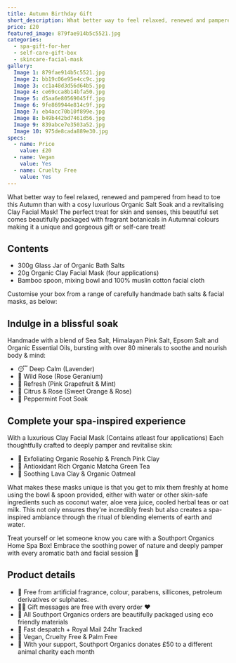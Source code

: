 ```yaml
---
title: Autumn Birthday Gift
short_description: What better way to feel relaxed, renewed and pampered from head to toe this Autumn than with a co...
price: £20
featured_image: 879fae914b5c5521.jpg
categories:
  - spa-gift-for-her
  - self-care-gift-box
  - skincare-facial-mask
gallery:
  Image 1: 879fae914b5c5521.jpg
  Image 2: bb19c06e95e4cc9c.jpg
  Image 3: cc1a48d3d56d64b5.jpg
  Image 4: ce69cca8b14bfa50.jpg
  Image 5: d5aa6e80569045ff.jpg
  Image 6: 9fe869944e814c9f.jpg
  Image 7: eb4acc70b10f899e.jpg
  Image 8: b49b442bd7461d56.jpg
  Image 9: 839abce7e3503a52.jpg
  Image 10: 975de8cada889e30.jpg
specs:
  - name: Price
    value: £20
  - name: Vegan
    value: Yes
  - name: Cruelty Free
    value: Yes
---
```


What better way to feel relaxed, renewed and pampered from head to toe this Autumn than with a cosy luxurious Organic Salt Soak and a revitalising Clay Facial Mask! The perfect treat for skin and senses, this beautiful set comes beautifully packaged with fragrant botanicals in Autumnal colours making it a unique and gorgeous gift or self-care treat! 

## Contents

- 300g Glass Jar of Organic Bath Salts
- 20g Organic Clay Facial Mask (four applications)
- Bamboo spoon, mixing bowl and 100% muslin cotton facial cloth

Customise your box from a range of carefully handmade bath salts & facial masks, as below:

## Indulge in a blissful soak

Handmade with a blend of Sea Salt, Himalayan Pink Salt, Epsom Salt and Organic Essential Oils, bursting with over 80 minerals to soothe and nourish body & mind:

* 😴 Deep Calm (Lavender)
* 🌹 Wild Rose (Rose Geranium)
* 🌿 Refresh (Pink Grapefruit & Mint)
* 🍊 Citrus & Rose (Sweet Orange & Rose)
* 🧊 Peppermint Foot Soak 

## Complete your spa-inspired experience

With a luxurious Clay Facial Mask (Contains atleast four applications) Each thoughtfully crafted to deeply pamper and revitalise skin:

* 🌹 Exfoliating Organic Rosehip & French Pink Clay
* 🌿 Antioxidant Rich Organic Matcha Green Tea
* 🌾 Soothing Lava Clay & Organic Oatmeal

What makes these masks unique is that you get to mix them freshly at home using the bowl & spoon provided, either with water or other skin-safe ingredients such as coconut water, aloe vera juice, cooled herbal teas or oat milk. This not only ensures they're incredibly fresh but also creates a spa-inspired ambiance through the ritual of blending elements of earth and water.

Treat yourself or let someone know you care with a Southport Organics Home Spa Box! Embrace the soothing power of nature and deeply pamper with every aromatic bath and facial session 🛁

## Product details

* 🍊 Free from artificial fragrance, colour, parabens, sillicones, petroleum derivatives or sulphates.
* ✍🏼 Gift messages are free with every order ❤️
* 🌿 All Southport Organics orders are beautifully packaged using eco friendly materials
* 📮 Fast despatch + Royal Mail 24hr Tracked
* 🐰 Vegan, Cruelty Free & Palm Free
* 🐾 With your support, Southport Organics donates £50 to a different animal charity each month